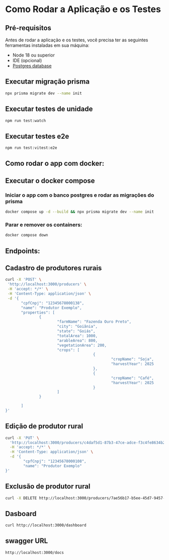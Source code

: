 # Como Rodar a Aplicação e os Testes

## Pré-requisitos
Antes de rodar a aplicação e os testes, você precisa ter as seguintes ferramentas instaladas em sua máquina:
- Node 18 ou superior
- IDE (opcional)
- [Postgres database](https://www.postgresql.org/download/)

## Executar migração prisma
```bash
npx prisma migrate dev --name init
````

 ## Executar testes de unidade
 ```bash
 npm run test:watch 
 ````

  ## Executar testes e2e
 ```bash
 npm run test:vitest:e2e 
 ````

## Como rodar o app com docker:

## Executar o docker compose
 ### Iniciar o app com o banco postgres e rodar as migrações do prisma

 ```bash
docker compose up -d --build && npx prisma migrate dev --name init
 ```

 ### Parar e remover os containers:
 ```bash
 docker compose down  
 ````
 ## Endpoints:
 ## Cadastro de produtores rurais
 ```bash
 curl -X 'POST' \
  'http://localhost:3000/producers' \
  -H 'accept: */*' \
  -H 'Content-Type: application/json' \
  -d '{
        "cpfCnpj": "12345678000138",
        "name": "Produtor Exemplo",
        "properties": [
                {
                        "farmName": "Fazenda Ouro Preto",
                        "city": "Goiânia",
                        "state": "Goiás",
                        "totalArea": 1000,
                        "arableArea": 800,
                        "vegetationArea": 200,
                        "crops": [
                                        {
                                                "cropName": "Soja",
                                                "harvestYear": 2025
                                        },
                                        {
                                                "cropName": "Café",
                                                "harvestYear": 2025
                                        }
                        ]
                }

        ]
}'
 ````
##  Edição de produtor rural
```bash
curl -X 'PUT' \
  'http://localhost:3000/producers/c4daf5d1-87b3-47ce-adce-f3c4fe8634b2' \
  -H 'accept: */*' \
  -H 'Content-Type: application/json' \
  -d '{
        "cpfCnpj": "12345678000108",
        "name": "Produtor Exemplo"
}'
````
## Exclusão de produtor rural
```bash
curl -X DELETE http://localhost:3000/producers/7ae56b17-b5ee-45d7-9457-f94375723361
```` 

## Dasboard
```bash
curl http://localhost:3000/dashboard
```

## swagger URL
```bash
http://localhost:3000/docs
````